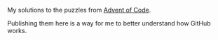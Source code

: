 My solutions to the puzzles from [Advent of Code](https://adventofcode.com/).

Publishing them here is a way for me to better understand how GitHub works.